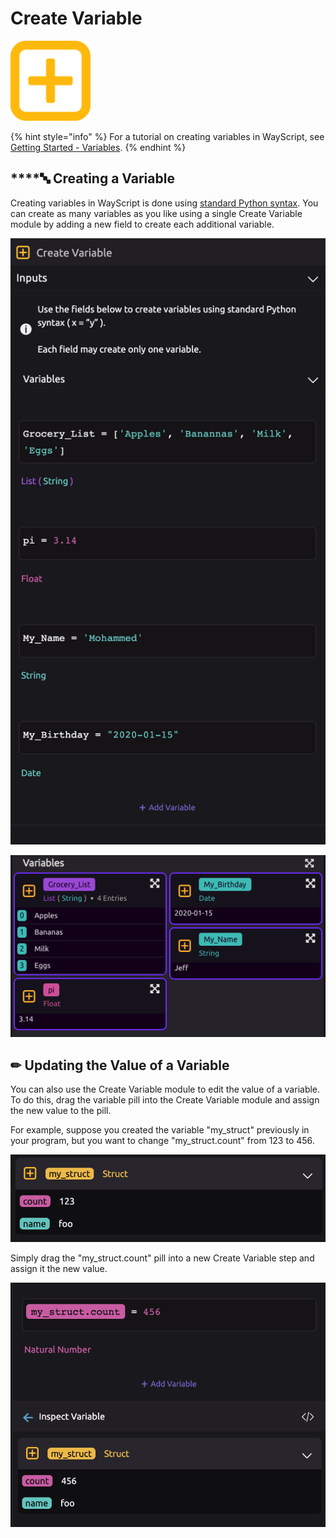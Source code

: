 # Create Variable

![Create a variable.](../../.gitbook/assets/create_var.png)

{% hint style="info" %}
For a tutorial on creating variables in WayScript, see [Getting Started - Variables](../../getting_started/variables.md).
{% endhint %}

## \*\*\*\*🔤 **Creating a Variable**

Creating variables in WayScript is done using [standard Python syntax](https://www.learnpython.org/en/Variables_and_Types). You can create as many variables as you like using a single Create Variable module by adding a new field to create each additional variable.

![Create variables by clicking &quot;+ Add Variable&quot; and assigning the variable&apos;s value to the variable&apos;s name.](../../.gitbook/assets/logic_v_1.png)

![The type of each variable will be inferred and the variables will be created for use later in your script.](../../.gitbook/assets/screen-shot-2020-01-15-at-1.28.56-pm.png)

## ✏ Updating the Value of a Variable

You can also use the Create Variable module to edit the value of a variable. To do this, drag the variable pill into the Create Variable module and assign the new value to the pill.

For example, suppose you created the variable "my\_struct" previously in your program, but you want to change "my\_struct.count" from 123 to 456.

![](../../.gitbook/assets/logic_v_2.png)

Simply drag the "my\_struct.count" pill into a new Create Variable step and assign it the new value.

![Updating a variable value using the Create Variable module.](../../.gitbook/assets/logic_v_3.png)

